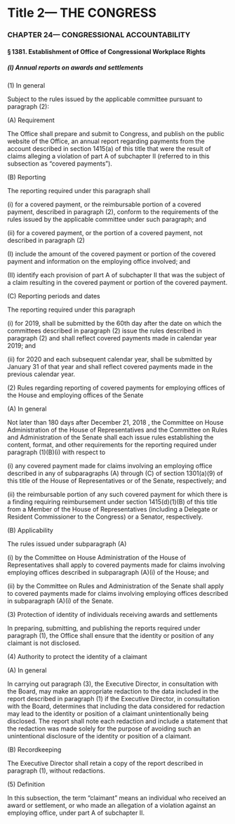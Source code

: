 
# Title 2— THE CONGRESS
### CHAPTER 24— CONGRESSIONAL ACCOUNTABILITY
#### § 1381. Establishment of Office of Congressional Workplace Rights
##### (l) Annual reports on awards and settlements

(1) In general

Subject to the rules issued by the applicable committee pursuant to paragraph (2):

(A) Requirement

The Office shall prepare and submit to Congress, and publish on the public website of the Office, an annual report regarding payments from the account described in section 1415(a) of this title that were the result of claims alleging a violation of part A of subchapter II (referred to in this subsection as “covered payments”).

(B) Reporting

The reporting required under this paragraph shall

(i) for a covered payment, or the reimbursable portion of a covered payment, described in paragraph (2), conform to the requirements of the rules issued by the applicable committee under such paragraph; and

(ii) for a covered payment, or the portion of a covered payment, not described in paragraph (2)

(I) include the amount of the covered payment or portion of the covered payment and information on the employing office involved; and

(II) identify each provision of part A of subchapter II that was the subject of a claim resulting in the covered payment or portion of the covered payment.

(C) Reporting periods and dates

The reporting required under this paragraph

(i) for 2019, shall be submitted by the 60th day after the date on which the committees described in paragraph (2) issue the rules described in paragraph (2) and shall reflect covered payments made in calendar year 2019; and

(ii) for 2020 and each subsequent calendar year, shall be submitted by January 31 of that year and shall reflect covered payments made in the previous calendar year.

(2) Rules regarding reporting of covered payments for employing offices of the House and employing offices of the Senate

(A) In general

Not later than 180 days after December 21, 2018 , the Committee on House Administration of the House of Representatives and the Committee on Rules and Administration of the Senate shall each issue rules establishing the content, format, and other requirements for the reporting required under paragraph (1)(B)(i) with respect to

(i) any covered payment made for claims involving an employing office described in any of subparagraphs (A) through (C) of section 1301(a)(9) of this title of the House of Representatives or of the Senate, respectively; and

(ii) the reimbursable portion of any such covered payment for which there is a finding requiring reimbursement under section 1415(d)(1)(B) of this title from a Member of the House of Representatives (including a Delegate or Resident Commissioner to the Congress) or a Senator, respectively.

(B) Applicability

The rules issued under subparagraph (A)

(i) by the Committee on House Administration of the House of Representatives shall apply to covered payments made for claims involving employing offices described in subparagraph (A)(i) of the House; and

(ii) by the Committee on Rules and Administration of the Senate shall apply to covered payments made for claims involving employing offices described in subparagraph (A)(i) of the Senate.

(3) Protection of identity of individuals receiving awards and settlements

In preparing, submitting, and publishing the reports required under paragraph (1), the Office shall ensure that the identity or position of any claimant is not disclosed.

(4) Authority to protect the identity of a claimant

(A) In general

In carrying out paragraph (3), the Executive Director, in consultation with the Board, may make an appropriate redaction to the data included in the report described in paragraph (1) if the Executive Director, in consultation with the Board, determines that including the data considered for redaction may lead to the identity or position of a claimant unintentionally being disclosed. The report shall note each redaction and include a statement that the redaction was made solely for the purpose of avoiding such an unintentional disclosure of the identity or position of a claimant.

(B) Recordkeeping

The Executive Director shall retain a copy of the report described in paragraph (1), without redactions.

(5) Definition

In this subsection, the term “claimant” means an individual who received an award or settlement, or who made an allegation of a violation against an employing office, under part A of subchapter II.
